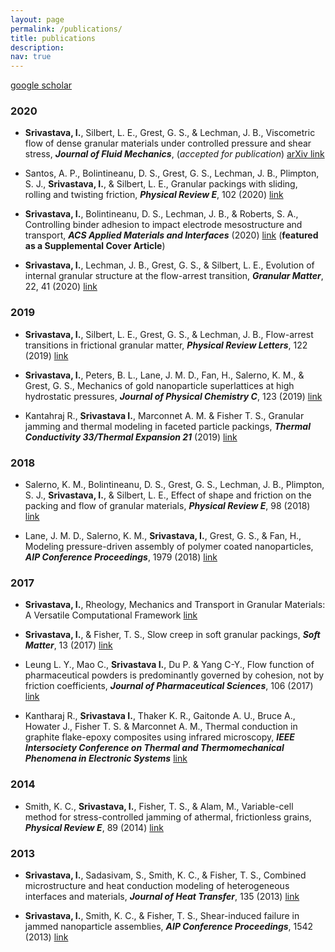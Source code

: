 ```yaml
---
layout: page
permalink: /publications/
title: publications
description: 
nav: true
---
```


[google scholar](https://scholar.google.com/citations?user=xMoHbtIAAAAJ)


### 2020

- **Srivastava, I.**, Silbert, L. E., Grest, G. S., & Lechman, J. B., Viscometric flow of dense granular materials under controlled pressure and shear stress, ***Journal of Fluid Mechanics***, (*accepted for publication*) [arXiv link](https://arxiv.org/abs/1912.04491)

- Santos, A. P., Bolintineanu, D. S., Grest, G. S., Lechman, J. B., Plimpton, S. J., **Srivastava, I.**, & Silbert, L. E., Granular packings with sliding, rolling and twisting friction, ***Physical Review E***, 102 (2020) [link](https://journals.aps.org/pre/abstract/10.1103/PhysRevE.102.032903)

- **Srivastava, I.**, Bolintineanu, D. S., Lechman, J. B., & Roberts, S. A., Controlling binder adhesion to impact electrode mesostructure and transport, ***ACS Applied Materials and Interfaces*** (2020) [link](https://pubs.acs.org/doi/10.1021/acsami.0c08251) (**featured as a Supplemental Cover Article**)

- **Srivastava, I.**, Lechman, J. B., Grest, G. S., & Silbert, L. E., Evolution of internal granular structure at the flow-arrest transition, ***Granular Matter***, 22, 41 (2020) [link](https://link.springer.com/article/10.1007/s10035-020-1003-6)

### 2019

- **Srivastava, I.**, Silbert, L. E., Grest, G. S., & Lechman, J. B., Flow-arrest transitions in frictional granular matter, ***Physical Review Letters***, 122 (2019) [link](https://journals.aps.org/prl/abstract/10.1103/PhysRevLett.122.048003)

- **Srivastava, I.**, Peters, B. L., Lane, J. M. D., Fan, H., Salerno, K. M., & Grest, G. S., Mechanics of gold nanoparticle superlattices at high hydrostatic pressures, ***Journal of Physical Chemistry C***, 123 (2019) [link](https://pubs.acs.org/doi/abs/10.1021/acs.jpcc.9b02438)

- Kantahraj R., **Srivastava I.**, Marconnet A. M. & Fisher T. S., Granular jamming and thermal modeling in faceted particle packings, ***Thermal Conductivity 33/Thermal Expansion 21*** (2019) [link](http://www.dpi-proceedings.com/index.php/tc33-te21/article/view/30341)


### 2018

- Salerno, K. M., Bolintineanu, D. S., Grest, G. S., Lechman, J. B., Plimpton, S. J., **Srivastava, I.**, & Silbert, L. E., Effect of shape and friction on the packing and flow of granular materials, ***Physical Review E***, 98 (2018) [link](https://journals.aps.org/pre/abstract/10.1103/PhysRevE.98.050901)

- Lane, J. M. D., Salerno, K. M., **Srivastava, I.**, Grest, G. S., & Fan, H., Modeling pressure-driven assembly of polymer coated nanoparticles, ***AIP Conference Proceedings***, 1979 (2018) [link](https://aip.scitation.org/doi/abs/10.1063/1.5044864)

### 2017

- **Srivastava, I.**, Rheology, Mechanics and Transport in Granular Materials: A Versatile Computational Framework [link](https://docs.lib.purdue.edu/dissertations/AAI10274417/)

- **Srivastava, I.**, & Fisher, T. S., Slow creep in soft granular packings, ***Soft Matter***, 13 (2017) [link](https://doi.org/10.1039/C7SM00237H)

- Leung L. Y., Mao C., **Srivastava I.**, Du P. & Yang C-Y., Flow function of pharmaceutical powders is predominantly governed by cohesion, not by friction coefficients, ***Journal of Pharmaceutical Sciences***, 106 (2017) [link](https://www.sciencedirect.com/science/article/abs/pii/S0022354917302447)

- Kantharaj R., **Srivastava I.**, Thaker K. R., Gaitonde A. U., Bruce A., Howater J., Fisher T. S. & Marconnet A. M., Thermal conduction in graphite flake-epoxy composites using infrared microscopy, ***IEEE Intersociety Conference on Thermal and Thermomechanical Phenomena in Electronic Systems*** [link](https://ieeexplore.ieee.org/abstract/document/8023960/)

### 2014

- Smith, K. C., **Srivastava, I.**, Fisher, T. S., & Alam, M., Variable-cell method for stress-controlled jamming of athermal, frictionless grains, ***Physical Review E***, 89 (2014) [link](https://journals.aps.org/pre/abstract/10.1103/PhysRevE.89.042203)

### 2013

- **Srivastava, I.**, Sadasivam, S., Smith, K. C., & Fisher, T. S., Combined microstructure and heat conduction modeling of heterogeneous interfaces and materials, ***Journal of Heat Transfer***, 135 (2013) [link](https://asmedigitalcollection.asme.org/heattransfer/article-abstract/135/6/061603/367161)

- **Srivastava, I.**, Smith, K. C., & Fisher, T. S., Shear-induced failure in jammed nanoparticle assemblies, ***AIP Conference Proceedings***, 1542 (2013) [link](https://aip.scitation.org/doi/abs/10.1063/1.4811873)
